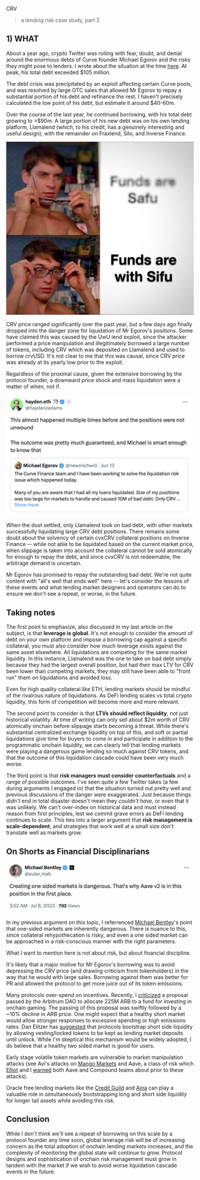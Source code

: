 CRV
> a lending risk case study, part 2

## 1) WHAT

About a year ago, crypto Twitter was roiling with fear, doubt, and denial around the enormous debts of Curve founder Michael Egorov and the risks they might pose to lenders. I wrote about the situation at the time [here](./crv.html). At peak, his total debt exceeded $105 million.

The debt crisis was precipitated by an exploit affecting certain Curve pools, and was resolved by large OTC sales that allowed Mr Egorov to repay a substantial portion of his debt and refinance the rest. I haven't precisely calculated the low point of his debt, but estimate it around $40-60m. 

Over the course of the last year, he continued borrowing, with his total debt growing to >$90m. A large portion of his new debt was on his own lending platform, Llamalend (which, to his credit, has a genuinely interesting and useful design), with the remainder on Fraxlend, Silo, and Inverse Finance.

![img](./withsifu.jpeg)

CRV price ranged significantly over the past year, but a few days ago finally dropped into the danger zone for liquidation of Mr Egorov's positions. Some have claimed this was caused by the UwU lend exploit, since the attacker performed a price manipulation and illegitimately borrowed a large number of tokens, including CRV which was deposited on Llamalend and used to borrow crvUSD. It's not clear to me that this was causal, since CRV price was already at its yearly low prior to the exploit.

Regardless of the proximal cause, given the extensive borrowing by the protocol founder, a downward price shock and mass liquidation were a matter of when, not if.

![img](./haydenshade.png)

When the dust settled, only Llamalend took on bad debt, with other markets successfully liquidating large CRV debt positions. There remains some doubt about the solvency of certain cvxCRV collateral positions on Inverse Finance -- while not able to be liquidated based on the current market price, when slippage is taken into account the collateral cannot be sold atomically for enough to repay the debt, and since cvxCRV is not redeemable, the arbitrage demand is uncertain.

Mr Egorov has promised to repay the outstanding bad debt. We're not quite content with "all's well that ends well" here -- let's consider the lessons of these events and what lending market designers and operators can do to ensure we don't see a repeat, or worse, in the future.

## Taking notes

The first point to emphasize, also discussed in my last article on the subject, is that **leverage is global**. It's not enough to consider the amount of debt on your own platform and impose a borrowing cap against a specific collateral, you must also consider how much leverage exists against the same asset elsewhere. All liquidations are competing for the same market liquidity. In this instance, Llamalend was the one to take on bad debt simply because they had the largest overall position, but had their max LTV for CRV been lower than competing markets, they may still have been able to "front run" them on liquidations and avoided loss.

Even for high quality collateral like ETH, lending markets should be mindful of the rivalrous nature of liquidations. As DeFi lending scales vs total crypto liquidity, this form of competition will become more and more relevant.

The second point to consider is that **LTVs should reflect liquidity**, not just historical volatility. At time of writing can only sell about $2m worth of CRV atomically onchain before slippage starts becoming a threat. While there's substantial centralized exchange liquidity on top of this, and soft or partial liquidations give time for buyers to come in and participate in addition to the programmatic onchain liquidity, we can clearly tell that lending markets were playing a dangerous game lending so much against CRV tokens, and that the outcome of this liquidation cascade could have been very much worse.

The third point is that **risk managers must consider counterfactuals** and a range of possible outcomes. I've seen quite a few Twitter takes (a few during arguments I engaged in) that the situation turned out pretty well and previous discussions of the danger were exaggerated. Just because things *didn't* end in total disaster doesn't mean they *couldn't have*, or even that it was unlikely. We can't over-index on historical data and must instead reason from first principles, lest we commit grave errors as DeFi lending continues to scale. This ties into a larger argument that **risk management is scale-dependent**, and strategies that work well at a small size don't translate well as markets grow. 

## On Shorts as Financial Disciplinarians

![img](./maboneside.png)

In my previous argument on this topic, I referrenced [Michael Bentley](https://twitter.com/euler_mab)'s point that one-sided markets are inherently dangerous. There is nuance to this, since collateral rehypothecation is risky, and even a one sided market can be approached in a risk-conscious manner with the right parameters.

What I want to mention here is not about risk, but about financial discipline.

It's likely that a major motive for Mr Egorov's borrowing was to avoid depressing the CRV price (and drawing criticism from tokenholders) in the way that he would with large sales. Borrowing against them was better for PR and allowed the protocol to get more juice out of its token emissions.

Many protocols over-spend on incentives. Recently, I [criticized](https://x.com/OneTrueKirk/status/1799154832919634351) a proposal passed by the Arbitrum DAO to allocate 225M ARB to a fund for investing in onchain gaming. The passing of this proposal was swiftly followed by a ~10% decline in ARB price. One might expect that a healthy short market would allow stronger responses to excessive spending or high emissions rates. Dan Elitzer has [suggested](https://x.com/delitzer/status/1791538051283406880) that protocols bootstrap short side liquidity by allowing vesting/locked tokens to be kept as lending market deposits until unlock. While I'm skeptical this mechanism would be widely adopted, I do believe that a healthy two sided market is good for users.

Early stage volatile token markets are vulnerable to market manipulation attacks (see Avi's attacks on [Mango Markets](https://www.coindesk.com/policy/2024/04/18/mango-markets-exploiter-avi-eisenberg-found-guilty-of-fraud-and-manipulation/) and Aave, a class of risk which [Elliot](https://twitter.com/Elliot0x) and I [warned](https://github.com/volt-protocol/volt-protocol-core/blob/develop/audits/venue-audits/compound.md) both Aave and Compound teams about prior to these attacks).

Oracle free lending markets like the [Credit Guild](https://creditguild.org) and [Ajna](https://ajnafi.com) can play a valuable role in simultaneously bootstrapping long and short side liquidity for longer tail assets while avoiding this risk.

## Conclusion

While I don't think we'll see a repeat of borrowing on this scale by a protocol founder any time soon, global leverage risk will be of increasing concern as the total adoption of onchain lending markets increases, and the complexity of monitoring the global state will continue to grow. Protocol designs and sophistication of onchain risk management must grow in tandem with the market if we wish to avoid worse liquidation cascade events in the future.